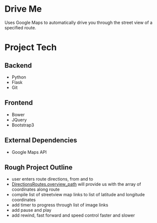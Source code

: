 # Drive Me

Uses Google Maps to automatically drive you through the street view of a specified route.

# Project Tech
## Backend
- Python
- Flask
- Git

## Frontend
- Bower
- JQuery
- Bootstrap3

## External Dependencies
- Google Maps API


## Rough Project Outline
- user enters route directions, from and to
- [DirectionsRoutes.overview_path](https://developers.google.com/maps/documentation/javascript/directions) will provide us with the array of coordinates along route
- compile list of streetview map links to list of latitude and longitude coordinates
- add timer to progress through list of image links
- add pause and play
- add rewind, fast forward and speed control faster and slower